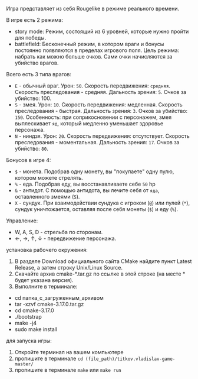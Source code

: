 Игра представляет из себя Rougelike в режиме реального времени.

В игре есть 2 режима:
- story mode: Режим, состоящий из 6 уровней, которые нужно пройти для победы.
- battlefield: Бесконечный режим, в котором враги и бонусы постоянно появляются в пределах игрового поля. Цель режима: набрать как можно больше очков. Сами очки начисляются за убийство врагов.

Всего есть 3 типа врагов:
- `E` - обычный враг. Урон: `50`. Скорость передвижения: `средняя`. Скорость преследования - средняя. Дальность зрения: `5`. Очков за убийство: 100.
- `S` - змея. Урон: `10`. Скорость передвижения: медленная. Скорость преследования - быстрая. Дальность зрения: `3`. Очков за убийство: `150`. Особенность: при соприкосновении с персонажем, змея выплескивает `яд`, который медленно уменьшает здоровье персонажа.
- `N` - ниндзя. Урон: `20`. Скорость передвижения: отсутствует. Скорость преследования - моментальная. Дальность зрения: `17`. Очков за убийство: `80`. 

Бонусов в игре 4:
- `$` - монета. Подобрав одну монету, вы "покупаете" одну пулю, котором можете стрелять.
- `%` - еда. Подобрав еду, вы восстанавливаете себе `50` hp
- `&` - антидот. С помощью антидота, вы лечите себя от `яда`, оставленного змеями (`S`).
- `X` - сундук. При взаимодействии сундука с игроком (`@`) или пулей (`*`), сундук уничтожается, оставляя после себя монеты (`$`) и еду (`%`).

Управление: 
- W, A, S, D - стрельба по сторонам.
- ←, →, ↑, ↓ - передвижение персонажа.

установка рабочего окружения:
1. В разделе Download официального сайта CMake найдите пункт Latest Release, а затем строку Unix/Linux Source.
2. Скачайте архив cmake-*.tar.gz по ссылке в этой строке (на месте * будет указана версия).
3. Выполните в терминале:
 - cd папка_с_загруженным_архивом
 - tar -xzvf cmake-3.17.0.tar.gz
 - cd cmake-3.17.0
 - ./bootstrap
 - make -j4
 - sudo make install


для запуска игры:
1. Откройте терминал на вашем компьютере
2. пропишите в терминале `cd (file_path)/titkov.vladislav-game-master/`
3. пропишите в терминале `make` или `make run`


